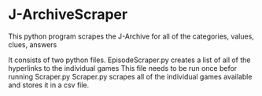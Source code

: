 # J-ArchiveScraper
This python program scrapes the J-Archive for all of the categories, values, clues, answers

It consists of two python files.
EpisodeScraper.py creates a list of all of the hyperlinks to the individual games
This file needs to be run once befor running Scraper.py
Scraper.py scrapes all of the individual games available and stores it in a csv file.
